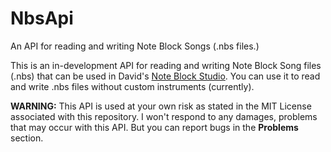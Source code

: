 # NbsApi
An API for reading and writing Note Block Songs (.nbs files.)

This is an in-development API for reading and writing Note Block Song files (.nbs)
that can be used in David's [Note Block Studio](https://www.stuffbydavid.com/mcnbs).
You can use it to read and write .nbs files without custom instruments (currently).

**WARNING:** This API is used at your own risk as stated in the MIT License associated with this repository.
I won't respond to any damages, problems that may occur with this API. But you can report bugs in the **Problems** section.
